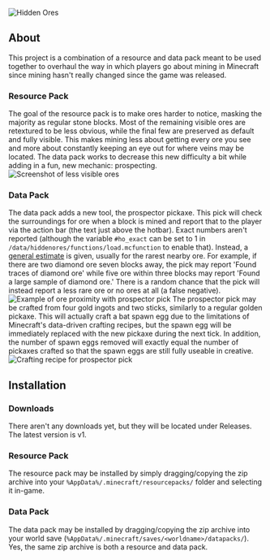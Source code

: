 ![Hidden Ores](https://i.imgur.com/dEdx3o8.png)

## About
This project is a combination of a resource and data pack meant to be used together to overhaul the way in which players go about mining in Minecraft since mining hasn't really changed since the game was released. 

### Resource Pack
The goal of the resource pack is to make ores harder to notice, masking the majority as regular stone blocks. Most of the remaining visible ores are retextured to be less obvious, while the final few are preserved as default and fully visible. This makes mining less about getting every ore you see and more about constantly keeping an eye out for where veins may be located. The data pack works to decrease this new difficulty a bit while adding in a fun, new mechanic: prospecting.
![Screenshot of less visible ores](https://i.imgur.com/zWVOPOk.png)

### Data Pack
The data pack adds a new tool, the prospector pickaxe. This pick will check the surroundings for ore when a block is mined and report that to the player via the action bar (the text just above the hotbar). Exact numbers aren't reported (although the variable `#ho_exact` can be set to 1 in `/data/hiddenores/functions/load.mcfunction` to enable that). Instead, a [general estimate](/data/hiddenores/functions/count/end.mcfunction) is given, usually for the rarest nearby ore. For example, if there are two diamond ore seven blocks away, the pick may report 'Found traces of diamond ore' while five ore within three blocks may report 'Found a large sample of diamond ore.' There is a random chance that the pick will instead report a less rare ore or no ores at all (a false negative).
![Example of ore proximity with prospector pick](https://i.imgur.com/lqpUDIy.png)
The prospector pick may be crafted from four gold ingots and two sticks, similarly to a regular golden pickaxe. This will actually craft a bat spawn egg due to the limitations of Minecraft's data-driven crafting recipes, but the spawn egg will be immediately replaced with the new pickaxe during the next tick. In addition, the number of spawn eggs removed will exactly equal the number of pickaxes crafted so that the spawn eggs are still fully useable in creative. 
![Crafting recipe for prospector pick](https://i.imgur.com/IyvErxQ.png)

## Installation
### Downloads
There aren't any downloads yet, but they will be located under Releases. The latest version is v1.
### Resource Pack
The resource pack may be installed by simply dragging/copying the zip archive into your `%AppData%/.minecraft/resourcepacks/` folder and selecting it in-game.
### Data Pack
The data pack may be installed by dragging/copying the zip archive into your world save (`%AppData%/.minecraft/saves/<worldname>/datapacks/`). Yes, the same zip archive is both a resource and data pack. 
